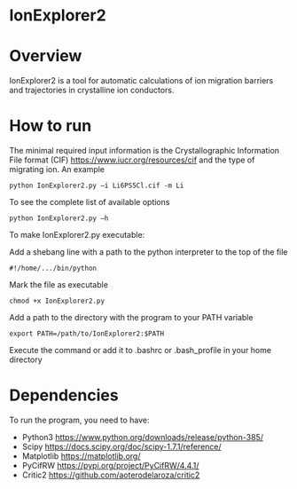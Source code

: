 # IonExplorer2
# Overview
IonExplorer2 is a tool for automatic calculations of ion migration barriers and trajectories in crystalline ion conductors.
# How to run
The minimal required input information is the Crystallographic Information File format (CIF) https://www.iucr.org/resources/cif and the type of migrating ion. An example
```
python IonExplorer2.py –i Li6PS5Cl.cif -m Li
```
To see the complete list of available options
```
python IonExplorer2.py –h
```
To make IonExplorer2.py executable:

Add a shebang line with a path to the python interpreter to the top of the file
```
#!/home/.../bin/python
```
Mark the file as executable
```
chmod +x IonExplorer2.py
```
Add a path to the directory with the program to your PATH variable 
```
export PATH=/path/to/IonExplorer2:$PATH
```
Execute the command or add it to .bashrc or .bash_profile in your home directory

# Dependencies
To run the program, you need to have:
-	Python3 https://www.python.org/downloads/release/python-385/
-	Scipy https://docs.scipy.org/doc/scipy-1.7.1/reference/
-   Matplotlib https://matplotlib.org/
-	PyCifRW  https://pypi.org/project/PyCifRW/4.4.1/
-	Critic2 https://github.com/aoterodelaroza/critic2
